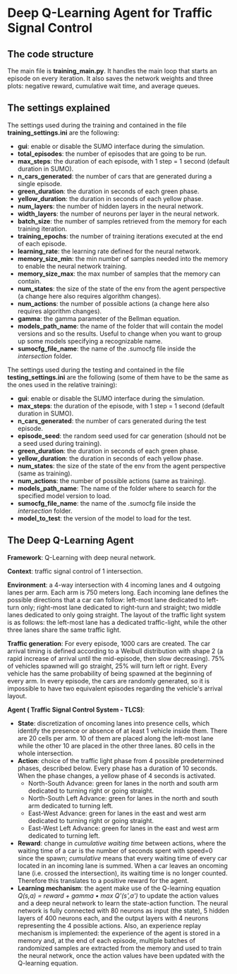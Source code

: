 # Deep Q-Learning Agent for Traffic Signal Control

## The code structure

The main file is **training_main.py**. It handles the main loop that starts an episode on every iteration. It also saves the network weights and three plots: negative reward, cumulative wait time, and average queues. 

## The settings explained

The settings used during the training and contained in the file **training_settings.ini** are the following:
- **gui**: enable or disable the SUMO interface during the simulation.
- **total_episodes**: the number of episodes that are going to be run.
- **max_steps**: the duration of each episode, with 1 step = 1 second (default duration in SUMO).
- **n_cars_generated**: the number of cars that are generated during a single episode.
- **green_duration**: the duration in seconds of each green phase.
- **yellow_duration**: the duration in seconds of each yellow phase.
- **num_layers**: the number of hidden layers in the neural network.
- **width_layers**: the number of neurons per layer in the neural network.
- **batch_size**: the number of samples retrieved from the memory for each training iteration.
- **training_epochs**: the number of training iterations executed at the end of each episode.
- **learning_rate**: the learning rate defined for the neural network.
- **memory_size_min**: the min number of samples needed into the memory to enable the neural network training.
- **memory_size_max**: the max number of samples that the memory can contain.
- **num_states**: the size of the state of the env from the agent perspective (a change here also requires algorithm changes).
- **num_actions**: the number of possible actions (a change here also requires algorithm changes).
- **gamma**: the gamma parameter of the Bellman equation.
- **models_path_name**: the name of the folder that will contain the model versions and so the results. Useful to change when you want to group up some models specifying a recognizable name.
- **sumocfg_file_name**: the name of the .sumocfg file inside the *intersection* folder.

The settings used during the testing and contained in the file **testing_settings.ini** are the following (some of them have to be the same as the ones used in the relative training):
- **gui**: enable or disable the SUMO interface during the simulation.
- **max_steps**: the duration of the episode, with 1 step = 1 second (default duration in SUMO).
- **n_cars_generated**: the number of cars generated during the test episode.
- **episode_seed**: the random seed used for car generation (should not be a seed used during training).
- **green_duration**: the duration in seconds of each green phase.
- **yellow_duration**: the duration in seconds of each yellow phase.
- **num_states**: the size of the state of the env from the agent perspective (same as training).
- **num_actions**: the number of possible actions (same as training).
- **models_path_name**: The name of the folder where to search for the specified model version to load.
- **sumocfg_file_name**: the name of the .sumocfg file inside the *intersection* folder.
- **model_to_test**: the version of the model to load for the test. 

## The Deep Q-Learning Agent

**Framework**: Q-Learning with deep neural network.

**Context**: traffic signal control of 1 intersection.

**Environment**: a 4-way intersection with 4 incoming lanes and 4 outgoing lanes per arm. Each arm is 750 meters long. Each incoming lane defines the possible directions that a car can follow: left-most lane dedicated to left-turn only; right-most lane dedicated to right-turn and straight; two middle lanes dedicated to only going straight. The layout of the traffic light system is as follows: the left-most lane has a dedicated traffic-light, while the other three lanes share the same traffic light.

**Traffic generation**: For every episode, 1000 cars are created. The car arrival timing is defined according to a Weibull distribution with shape 2 (a rapid increase of arrival until the mid-episode, then slow decreasing). 75% of vehicles spawned will go straight, 25% will turn left or right. Every vehicle has the same probability of being spawned at the beginning of every arm. In every episode, the cars are randomly generated, so it is impossible to have two equivalent episodes regarding the vehicle's arrival layout.

**Agent ( Traffic Signal Control System - TLCS)**:
- **State**: discretization of oncoming lanes into presence cells, which identify the presence or absence of at least 1 vehicle inside them. There are 20 cells per arm. 10 of them are placed along the left-most lane while the other 10 are placed in the other three lanes. 80 cells in the whole intersection.
- **Action**: choice of the traffic light phase from 4 possible predetermined phases, described below. Every phase has a duration of 10 seconds. When the phase changes, a yellow phase of 4 seconds is activated.
  - North-South Advance: green for lanes in the north and south arm dedicated to turning right or going straight.
  - North-South Left Advance: green for lanes in the north and south arm dedicated to turning left. 
  - East-West Advance: green for lanes in the east and west arm dedicated to turning right or going straight.
  - East-West Left Advance: green for lanes in the east and west arm dedicated to turning left. 
- **Reward**: change in *cumulative waiting time* between actions, where the waiting time of a car is the number of seconds spent with speed=0 since the spawn; *cumulative* means that every waiting time of every car located in an incoming lane is summed. When a car leaves an oncoming lane (i.e. crossed the intersection), its waiting time is no longer counted. Therefore this translates to a positive reward for the agent.
- **Learning mechanism**: the agent make use of the Q-learning equation *Q(s,a) = reward + gamma • max Q'(s',a')* to update the action values and a deep neural network to learn the state-action function. The neural network is fully connected with 80 neurons as input (the state), 5 hidden layers of 400 neurons each, and the output layers with 4 neurons representing the 4 possible actions. Also, an experience replay mechanism is implemented: the experience of the agent is stored in a memory and, at the end of each episode, multiple batches of randomized samples are extracted from the memory and used to train the neural network, once the action values have been updated with the Q-learning equation.
